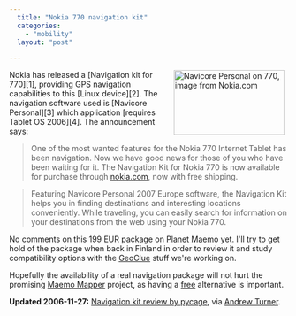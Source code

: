 ```yaml
---
  title: "Nokia 770 navigation kit"
  categories: 
    - "mobility"
  layout: "post"

---
```

<img src="https://s3.eu-central-1.amazonaws.com/bergie-iki-fi/770-navicore-personal.jpg" border="0" height="117" width="200" alt="Navicore Personal on 770, image from Nokia.com" title="Navicore Personal on 770, image from Nokia.com" align="right" hspace="6" />
Nokia has released a [Navigation kit for 770][1], providing GPS navigation capabilities to this [Linux device][2]. The navigation software used is [Navicore Personal][3] which application [requires Tablet OS 2006][4]. The announcement says:

> One of the most wanted features for the Nokia 770 Internet Tablet has been navigation. Now we have good news for those of you who have been waiting for it. The Navigation Kit for Nokia 770 is now available for purchase through [nokia.com][9], now with free shipping.

> Featuring Navicore Personal 2007 Europe software, the Navigation Kit helps you in finding destinations and interesting locations conveniently. While traveling, you can easily search for information on your destinations from the web using your Nokia 770.

No comments on this 199 EUR package on [Planet Maemo][5] yet. I'll try to get hold of the package when back in Finland in order to review it and study compatibility options with the [GeoClue][6] stuff we're working on. 

Hopefully the availability of a real navigation package will not hurt the promising [Maemo Mapper][7] project, as having a [free][8] alternative is important.

__Updated 2006-11-27:__ [Navigation kit review by pycage][10], via [Andrew Turner][11].

[1]: http://www.europe.nokia.com/accessorieslink?s=770NavigationKit
[2]: http://www.maemo.org/
[3]: http://www.navicoretech.com/Consumer/en_GB/productshome/
[4]: http://www.navicoretech.com/Consumer/Support/FAQ/770/en_GB/770/#a_element_76217353840296102
[5]: http://planet.maemo.org/
[6]: http://live.gnome.org/GeoClue
[7]: http://bergie.iki.fi/blog/maemo-mapper-takes-us-closer-to-the-hitchhiker-s-guide/
[8]: http://www.fsfeurope.org/documents/freesoftware.en.html
[9]: http://www.elabs7.com/c.html?rtr=on&s=av3m,11m6,281,751m,2wc,iyqh,6nzx
[10]: http://www.advogato.org/person/pycage/diary.html?start=46
[11]: http://highearthorbit.com/nokia-770-navigation-kit/
